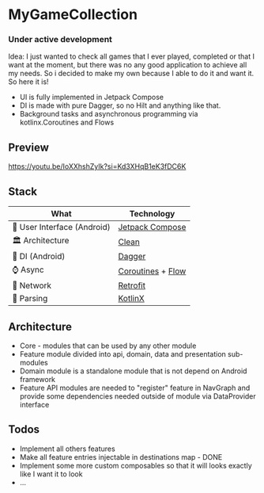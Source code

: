 # MyGameCollection

### Under active development

Idea: I just wanted to check all games that I ever played, completed or that I want at the moment, but there was no any good application to achieve all my needs.
So i decided to make my own because I able to do it and want it. So here it is!

- UI is fully implemented in Jetpack Compose
- DI is made with pure Dagger, so no Hilt and anything like that.
- Background tasks and asynchronous programming via kotlinx.Coroutines and Flows

## Preview

https://youtu.be/IoXXhshZyIk?si=Kd3XHqB1eK3fDC6K


## Stack

|What|Technology|
|-|-|
|🔘 User Interface (Android)|[Jetpack Compose](https://developer.android.com/jetpack/compose)|
|🏛 Architecture|[Clean](https://blog.cleancoder.com/uncle-bob/2012/08/13/the-clean-architecture.html)|
|💉 DI (Android)|[Dagger](https://dagger.dev/dev-guide/)|
|⌚️ Async| [Coroutines](https://kotlinlang.org/docs/coroutines-overview.html) + [Flow](https://kotlin.github.io/kotlinx.coroutines/kotlinx-coroutines-core/kotlinx.coroutines.flow/-flow/)                |
|📶 Network| [Retrofit](https://square.github.io/retrofit/)|
|📃 Parsing| [KotlinX](https://kotlinlang.org/docs/serialization.html)|

## Architecture

- Core - modules that can be used by any other module
- Feature module divided into api, domain, data and presentation sub-modules
- Domain module is a standalone module that is not depend on Android framework
- Feature API modules are needed to "register" feature in NavGraph and provide some dependencies needed outside of module via DataProvider interface

## Todos

- Implement all others features
- Make all feature entries injectable in destinations map - DONE
- Implement some more custom composables so that it will looks exactly like I want it to look
- ...
